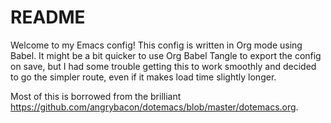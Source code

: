 # README
Welcome to my Emacs config! This config is written in Org mode using Babel. It
might be a bit quicker to use Org Babel Tangle to export the config on save, but
I had some trouble getting this to work smoothly and decided to go the simpler
route, even if it makes load time slightly longer.

Most of this is borrowed from the brilliant
<https://github.com/angrybacon/dotemacs/blob/master/dotemacs.org>. 
